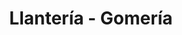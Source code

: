 ---
title: "Llantería - Gomería"
url: /cochabamba/llanteria-gomeria/
shop: reparación de automóviles
---